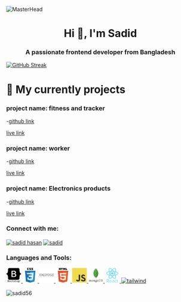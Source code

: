 
![MasterHead](https://i.ibb.co/yXXYTYj/Blue-Gradient-Dental-Health-Facebook-Fundraiser-Cover-Photo.png...)
    <h1 align="center">Hi 👋, I'm Sadid</h1>
<h3 align="center">A passionate frontend developer from Bangladesh</h3>



[![GitHub Streak](https://github-readme-streak-stats.herokuapp.com?user=sadid56&theme=shades-of-purple&mode=weekly&exclude_days=Sun&hide_total_contributions=true)](https://git.io/streak-stats)


# 🔭 My currently projects
### project name: fitness and tracker
-[github link](https://github.com/programming-hero-web-course1/b8a12-client-side-sadid56)

[live link](https://assignment-12-6812f.web.app/)

### project name: worker
-[github link](https://github.com/Porgramming-Hero-web-course/b8a11-client-side-sadid56)

[live link](https://assignment-11-96d26.web.app/)

### project name: Electronics products
-[github link](https://github.com/programming-hero-web-course-4/b8a10-brandshop-client-side-sadid56)

[live link](https://assignment-10-ac88b.firebaseapp.com/)



<h3 align="left">Connect with me:</h3>
<p align="left">
<a href="https://www.facebook.com/sadidhasan.hasan.5" target="_blank"><img align="center" src="https://raw.githubusercontent.com/rahuldkjain/github-profile-readme-generator/master/src/images/icons/Social/facebook.svg" alt="sadid hasan" height="30" width="40" /></a>
<a href="https://www.instagram.com/sadidhasan56/" target="_blank"><img align="center" src="https://raw.githubusercontent.com/rahuldkjain/github-profile-readme-generator/master/src/images/icons/Social/instagram.svg" alt="sadid" height="30" width="40" /></a>
</p>

<h3 align="left">Languages and Tools:</h3>
<p align="left"> <a href="https://getbootstrap.com" target="_blank" rel="noreferrer"> <img src="https://raw.githubusercontent.com/devicons/devicon/master/icons/bootstrap/bootstrap-plain-wordmark.svg" alt="bootstrap" width="40" height="40"/> </a> <a href="https://www.w3schools.com/css/" target="_blank" rel="noreferrer"> <img src="https://raw.githubusercontent.com/devicons/devicon/master/icons/css3/css3-original-wordmark.svg" alt="css3" width="40" height="40"/> </a> <a href="https://expressjs.com" target="_blank" rel="noreferrer"> <img src="https://raw.githubusercontent.com/devicons/devicon/master/icons/express/express-original-wordmark.svg" alt="express" width="40" height="40"/> </a> <a href="https://www.w3.org/html/" target="_blank" rel="noreferrer"> <img src="https://raw.githubusercontent.com/devicons/devicon/master/icons/html5/html5-original-wordmark.svg" alt="html5" width="40" height="40"/> </a> <a href="https://developer.mozilla.org/en-US/docs/Web/JavaScript" target="_blank" rel="noreferrer"> <img src="https://raw.githubusercontent.com/devicons/devicon/master/icons/javascript/javascript-original.svg" alt="javascript" width="40" height="40"/> </a> <a href="https://www.mongodb.com/" target="_blank" rel="noreferrer"> <img src="https://raw.githubusercontent.com/devicons/devicon/master/icons/mongodb/mongodb-original-wordmark.svg" alt="mongodb" width="40" height="40"/> </a> <a href="https://reactjs.org/" target="_blank" rel="noreferrer"> <img src="https://raw.githubusercontent.com/devicons/devicon/master/icons/react/react-original-wordmark.svg" alt="react" width="40" height="40"/> </a> <a href="https://tailwindcss.com/" target="_blank" rel="noreferrer"> <img src="https://www.vectorlogo.zone/logos/tailwindcss/tailwindcss-icon.svg" alt="tailwind" width="40" height="40"/> </a> </p>

<p><img align="center" src="https://github-readme-stats.vercel.app/api/top-langs?username=sadid56&show_icons=true&locale=en&layout=compact" alt="sadid56" /></p>
